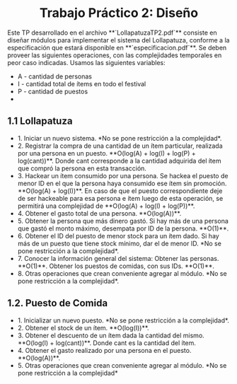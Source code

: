 <h1 align="center"> Trabajo Práctico 2: Diseño </h1>
Este TP desarrollado en el archivo **`LollapatuzaTP2.pdf`** consiste en diseñar módulos para implementar el sistema del Lollapatuza, conforme a la especificación
que estará disponible en **`especificacion.pdf`**.
Se deben proveer las siguientes operaciones, con las complejidades temporales en peor caso indicadas.
Usamos las siguientes variables:
<ul>
  <li> A - cantidad de personas</li>
  <li> I - cantidad total de ítems en todo el festival</li>
  <li> P - cantidad de puestos <li>
</ul>


<h2> 1.1 Lollapatuza </h2>
<ul>
<li>1. Iniciar un nuevo sistema. *No se pone restricción a la complejidad*.</li>
<li>2. Registrar la compra de una cantidad de un ítem particular, realizada por una persona en un puesto.
**O(log(A) + log(I) + log(P) + log(cant))**. Donde cant corresponde a la cantidad adquirida del ítem que
compró la persona en esta transacción.</li>
<li>3. Hackear un ítem consumido por una persona. Se hackea el puesto de menor ID en el que la persona
haya consumido ese ítem sin promoción. **O(log(A) + log(I))**. En caso de que el puesto correspondiente
deje de ser hackeable para esa persona e ítem luego de esta operación, se permitirá una complejidad de
**O(log(A) + log(I) + log(P))**.</li>
<li>4. Obtener el gasto total de una persona. **O(log(A))**.</li>
<li>5. Obtener la persona que más dinero gastó. Si hay más de una persona que gastó el monto máximo,
desempata por ID de la persona. **O(1)**.</li>
<li>6. Obtener el ID del puesto de menor stock para un ítem dado. Si hay más de un puesto que tiene stock
mínimo, dar el de menor ID. *No se pone restricción a la complejidad*.</li>
<li>7. Conocer la información general del sistema:
Obtener las personas. **O(1)**.
Obtener los puestos de comidas, con sus IDs. **O(1)**.</li>
<li>8. Otras operaciones que crean conveniente agregar al módulo. *No se pone restricción a la complejidad*.</li>
</ul>
<h2> 1.2. Puesto de Comida </h2>
<ul>
<li>1. Inicializar un nuevo puesto. *No se pone restricción a la complejidad*.</li>
<li>2. Obtener el stock de un ítem. **O(log(I))**.</li>
<li>3. Obtener el descuento de un ítem dada la cantidad del mismo. **O(log(I) + log(cant))**. Donde cant es la
cantidad del ítem.</li>
<li>4. Obtener el gasto realizado por una persona en el puesto. **O(log(A))**.</li>
<li>5. Otras operaciones que crean conveniente agregar al módulo. *No se pone restricción a la complejidad*</li>
</ul>